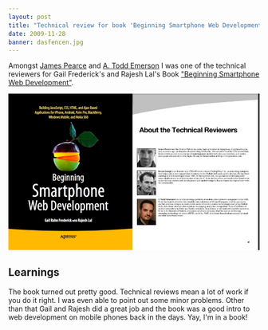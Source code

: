 ```yaml
---
layout: post
title: "Technical review for book 'Beginning Smartphone Web Development'"
date: 2009-11-28
banner: dasfencen.jpg
---
```


Amongst [James Pearce](https://www.facebook.com/jamesgpearce) and [A. Todd Emerson](http://www.linkedin.com/in/toddemerson) I was one of the technical reviewers for Gail Frederick's and Rajesh Lal's Book ["Beginning Smartphone Web Development"](http://www.amazon.com/dp/143022620X/).

[![Yay Rocco in a book](/images/apressbook.jpg)](http://www.amazon.com/dp/143022620X/)

## Learnings

The book turned out pretty good.
Technical reviews mean a lot of work if you do it right.
I was even able to point out some minor problems.
Other than that Gail and Rajesh did a great job and the book was a good intro to web development on mobile phones back in the days.
Yay, I'm in a book!